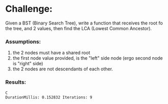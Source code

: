 # Challenge:

Given a BST (Binary Search Tree), write a function that receives the root fo the tree, and 2 values, then find the LCA (Lowest Common Ancestor).

### Assumptions:

1. the 2 nodes must have a shared root
2. the first node value provided, is the "left" side node (ergo second node is "right" side)
3. the 2 nodes are not descendants of each other.

### Results:

```
C
DurationMillis: 0.152832 Iterations: 9
```